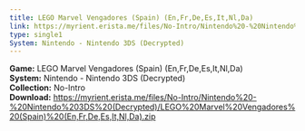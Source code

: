 ```yaml
---
title: LEGO Marvel Vengadores (Spain) (En,Fr,De,Es,It,Nl,Da)
link: https://myrient.erista.me/files/No-Intro/Nintendo%20-%20Nintendo%203DS%20(Decrypted)/LEGO%20Marvel%20Vengadores%20(Spain)%20(En,Fr,De,Es,It,Nl,Da).zip
type: single1
System: Nintendo - Nintendo 3DS (Decrypted)
---
```

<b>Game:</b> LEGO Marvel Vengadores (Spain) (En,Fr,De,Es,It,Nl,Da)<br>
<b>System:</b> Nintendo - Nintendo 3DS (Decrypted)<br>
<b>Collection:</b> No-Intro<br>
<b>Download:</b> https://myrient.erista.me/files/No-Intro/Nintendo%20-%20Nintendo%203DS%20(Decrypted)/LEGO%20Marvel%20Vengadores%20(Spain)%20(En,Fr,De,Es,It,Nl,Da).zip